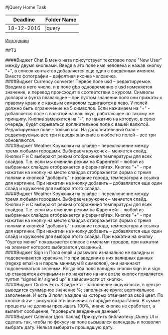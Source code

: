 #jQuery Home Task


Deadline         | Folder Name
-----------------|---------
18-12-2016 | jquery

[Исходники](https://www.dropbox.com/s/2300ms7i0ej9xx4/forms_and_widgets_jquery.zip?dl=0)


##ТЗ<br>

####Виджет Chat
В меню чата присутствует текстовое поле "New User" между двумя кнопками. Введя в это поле имя человека и нажав кнопку "+", в список контактов добавляется еще один с введённым именем. Вместо фотографии – дефолтная иконка человечка.
<br>
####Виджет Currency converter
Первое поле usd – редактируемое. Вводим в него число, и в поле gbp одновременно с usd изменяется значение, и перевод происходит в соответствии с курсом. Символы доллара и фунта плавающие – при пустом значении поля они прижаты к правому краю и с каждым символом сдвигаются в лево. У полей должно быть ограничение на 5 символов.
Если нажимаем на "+" - добавляется поле с валютой на ваш вкус, работающее по такому же принципу. Кнопка заменяется на "-", по нажатию на которую, в свою очередь, будет скрываться доплнительное поле с вашей валютой.
Редактируемое поле – только usd. На дополнительный балл – редактируемые все три и вводя значение в любое из полей – все три обновляются.
<br>
####Виджет Weather
Кружочки на слайде – переключение между тремя любыми городами. Выбираем кружочек – меняется слайд.
Кнопки F и C выбирают режим отображения температуры для всех слайдов. Т.е. если мы сменили режим на Фаренгейт – любой из выбранных слайдов отображается в фаренгейтах. 
Кнопка "+" - при нажатии на кнопку на месте слайдов отображается форма с тремя полями и кнопкой "добавить": название города, температура и ссылка для картинки. При нажатии на кнопку добавить – добавляется еще один слайд и кружочек для выбора этого слайда.
<br>
####Виджет Weather
Кружочки на слайде – переключение между тремя любыми городами. Выбираем кружочек – меняется слайд.
Кнопки F и C выбирают режим отображения температуры для всех слайдов. Т.е. если мы сменили режим на Фаренгейт – любой из выбранных слайдов отображается в фаренгейтах. 
Кнопка "+" - при нажатии на кнопку на месте слайдов отображается форма с тремя полями и кнопкой "добавить": название города, температура и ссылка для картинки. При нажатии на кнопку добавить – добавляется еще один слайд и кружочек для выбора этого слайда.
При нажатии на кнопку "бургер меню" показывается список с именами городов, при нажатии на элемент которого выбирается указанный.
<br>
####Виджет Sign in
Поля email и password изначально не валидны и подсвечиваются красным. Но при введении в них валидных данных (regexp email-a и пароль минимум 8 символов), они начинают подсвечиваться зеленым. Когда оба поля валидны кнопки sign in и sign up становятся активными и по нажатию на них возле кнопок появляется тултип “signed in/ signed up” в зависимости от кнопки.
<br>
####Виджет Circles
Есть 3 виджета - заполнение окружности, в центре выводится суммарное значение %; заполнение круга; вертикальное заполнение. И есть 3 поля, каждое из которых отвечает за свой цвет. По кнопке draw - рисуются эти значения. в порядке возрастания. В сумме проценты не должны превышать 100%, иначе кнопка не сработает, а вылетит сообщение, "проверьте введенные данные".
<br>
####Виджет Calendar (доп. баллы)
Прикрутить библиотеку jQuery UI и сделать так, чтобы по фокусу на поле вызывался календарь и позволял выбрать дату. Нельзя выбирать прошедшую дату.
